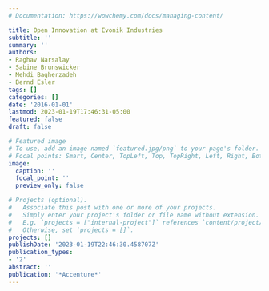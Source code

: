 ```yaml
---
# Documentation: https://wowchemy.com/docs/managing-content/

title: Open Innovation at Evonik Industries
subtitle: ''
summary: ''
authors:
- Raghav Narsalay
- Sabine Brunswicker
- Mehdi Bagherzadeh
- Bernd Esler
tags: []
categories: []
date: '2016-01-01'
lastmod: 2023-01-19T17:46:31-05:00
featured: false
draft: false

# Featured image
# To use, add an image named `featured.jpg/png` to your page's folder.
# Focal points: Smart, Center, TopLeft, Top, TopRight, Left, Right, BottomLeft, Bottom, BottomRight.
image:
  caption: ''
  focal_point: ''
  preview_only: false

# Projects (optional).
#   Associate this post with one or more of your projects.
#   Simply enter your project's folder or file name without extension.
#   E.g. `projects = ["internal-project"]` references `content/project/deep-learning/index.md`.
#   Otherwise, set `projects = []`.
projects: []
publishDate: '2023-01-19T22:46:30.458707Z'
publication_types:
- '2'
abstract: ''
publication: '*Accenture*'
---
```

